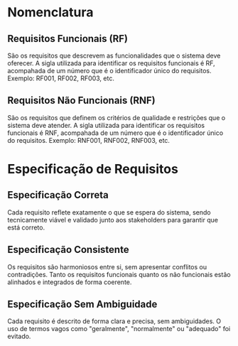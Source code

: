 # Nomenclatura

## Requisitos Funcionais (RF)
São os requisitos que descrevem as funcionalidades que o sistema deve oferecer. A sigla utilizada para identificar os requisitos funcionais é RF, acompahada de um número que é o identificador único do requisitos.  Exemplo: RF001, RF002, RF003, etc.

## Requisitos Não Funcionais (RNF)
São os requisitos que definem os critérios de qualidade e restrições que o sistema deve atender. A sigla utilizada para identificar os requisitos funcionais é RNF, acompahada de um número que é o identificador único do requisitos.  Exemplo: RNF001, RNF002, RNF003, etc.

# Especificação de Requisitos

## Especificação Correta
Cada requisito reflete exatamente o que se espera do sistema, sendo tecnicamente viável e validado junto aos stakeholders para garantir que está correto.

## Especificação Consistente
Os requisitos são harmoniosos entre si, sem apresentar conflitos ou contradições. Tanto os requisitos funcionais quanto os não funcionais estão alinhados e integrados de forma coerente.

## Especificação Sem Ambiguidade
Cada requisito é descrito de forma clara e precisa, sem ambiguidades. O uso de termos vagos como "geralmente", "normalmente" ou "adequado" foi evitado.
